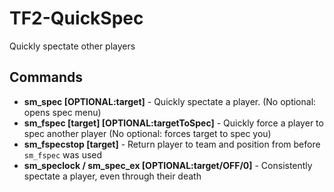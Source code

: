 # TF2-QuickSpec
Quickly spectate other players

## Commands
* **sm_spec [OPTIONAL:target]** - Quickly spectate a player. (No optional: opens spec menu)
* **sm_fspec [target] [OPTIONAL:targetToSpec]** - Quickly force a player to spec another player (No optional: forces target to spec you)
* **sm_fspecstop [target]** - Return player to team and position from before `sm_fspec` was used
* **sm_speclock / sm_spec_ex [OPTIONAL:target/OFF/0\]** - Consistently spectate a player, even through their death
